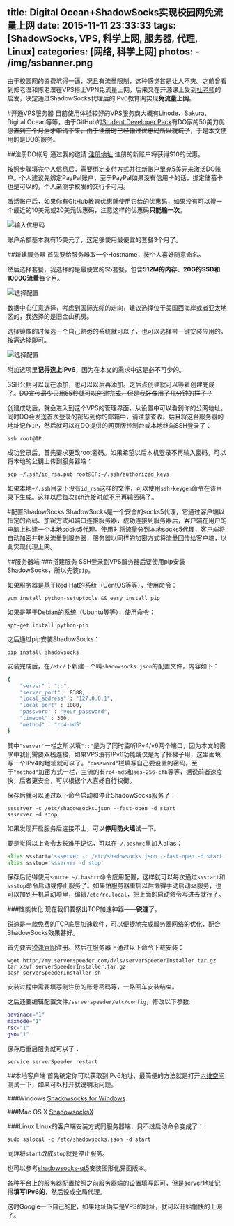 title: Digital Ocean+ShadowSocks实现校园网免流量上网
date: 2015-11-11 23:33:33
tags: [ShadowSocks, VPS, 科学上网, 服务器, 代理, Linux]
categories: [网络, 科学上网]
photos:
	- /img/ssbanner.png
---
由于校园网的资费坑得一逼，况且有流量限制，这种感觉甚是让人不爽。之前曾看到郑老湿和陈老湿在VPS搭上VPN免流量上网，后来又在开源课上受到[杜老师](http://www.pufengdu.org/)的启发，决定通过ShadowSocks代理后的IPv6教育网实现**免流量上网**。

#开通VPS服务器
目前使用体验较好的VPS服务商大概有Linode、Sakura、Digital Ocean等等，由于GitHub的[Student Developer Pack](https://education.github.com/pack)有DO家的50美刀优惠~~直到三个月后才申请下来，由于注册时已经输过优惠码所以就坑了~~，于是本文使用的是DO的服务。

##注册DO帐号
通过我的邀请 [注册地址](https://www.digitalocean.com/?refcode=bbb0bdba1c4e) 注册的新账户将获得$10的优惠。

按照步骤填完个人信息后，需要绑定支付方式并往新账户里充5美元来激活DO账户。个人建议先绑定PayPal账户，至于PayPal如果没有信用卡的话，绑定储蓄卡也是可以的，个人亲测学校发的交行卡可用。

激活账户后，如果你有GitHub教育优惠就使用它给的优惠码，如果没有可以搜一个最近的10美元或20美元优惠码，注意这样的优惠码**只能输一次**。

![输入优惠码](/img/sspromo.png)

账户余额基本就有15美元了，这足够使用最便宜的套餐3个月了。

##新建服务器
首先要给服务器取一个Hostname，按个人喜好随意命名。

然后选择套餐，我选择的是最便宜的$5套餐，包含**512M的内存、20G的SSD和1000G流量**每个月。

![选择配置](/img/ssch1.png)

数据中心任意选择，考虑到国际光缆的走向，建议选择位于美国西海岸或者亚太地区的，我选择的是旧金山机房。

选择镜像的时候选一个自己熟悉的系统就可以了，也可以选择带一键安装应用的，按需选择即可。

![选择配置](/img/ssch2.png)

附加选项里**记得选上IPv6**，因为在本文的需求中这是必不可少的。

SSH公钥可以现在添加，也可以以后再添加。之后点创建就可以等着创建完成了。~~DO宣传最少只用55秒就可以创建完成，但是我好像用了几分钟的样子？~~

创建成功后，就会进入到这个VPS的管理界面，从设置中可以看到你的公网地址。同时DO会发送首次登录的密码到你的邮箱中，请注意查收。姑且将这台服务器的地址记作`IP`，然后就可以在DO提供的网页版控制台或本地终端SSH登录了：

	ssh root@IP

成功登录后，首先要求更改root密码。如果希望以后本机登录不再输入密码，可以将本地的公钥上传到服务器端：

	scp ~/.ssh/id_rsa.pub root@IP:~/.ssh/authorized_keys

如果本地`~/.ssh`目录下没有`id_rsa`这样的文件，可以使用`ssh-keygen`命令在该目录下生成。这样以后每次ssh连接时就不用再输密码了。

#配置ShadowSocks
ShadowSocks是一个安全的socks5代理，它通过客户端以指定的密码、加密方式和端口连接服务器，成功连接到服务器后，客户端在用户的电脑上构建一个本地socks5代理。使用时将流量分到本地socks5代理，客户端将自动加密并转发流量到服务器，服务器以同样的加密方式将流量回传给客户端，以此实现代理上网。

##服务器端
###搭建服务
SSH登录到VPS服务器后要使用pip安装ShadowSocks，所以先装`pip`。

如果服务器是基于Red Hat的系统（CentOS等等），使用命令：

	yum install python-setuptools && easy_install pip
	
如果是基于Debian的系统（Ubuntu等等），使用命令：

	apt-get install python-pip

之后通过pip安装ShadowSocks：
	
	pip install shadowsocks

安装完成后，在`/etc/`下新建一个叫`shadowsocks.json`的配置文件，内容如下：

```bash
{
	"server" : "::",
	"server_port" : 8388,
	"local_address" : "127.0.0.1",
	"local_port" : 1080,
	"password" : "your_password",
	"timeout" : 300,
	"method" : "rc4-md5"
}
```
其中`"server"`一栏之所以填`"::"`是为了同时监听IPv4/v6两个端口，因为本文的需求中我们需要双栈连接，如果VPS没有IPv6功能或仅是为了搭梯子用，这里面填写一个IPv4的地址就可以了。`"password"`栏填写自己要设置的密码。至于`"method"`加密方式一栏，主流的有`rc4-md5`和`aes-256-cfb`等等，据说前者速度快，后者更安全，可以根据个人喜好自行权衡。

保存后就可以通过以下命令启动和停止ShadowSocks服务了：

	ssserver -c /etc/shadowsocks.json --fast-open -d start
	ssserver -d stop
	
如果发现开启服务后连接不上，可以**停用防火墙**试一下。
	
要是觉得以上命令太长难于记忆，可以在`~/.bashrc`里加入alias：

```bash
alias ssstart='ssserver -c /etc/shadowsocks.json --fast-open -d start'
alias ssstop='ssserver -d stop'
```

保存后记得使用`source ~/.bashrc`命令应用配置，这样就可以每次通过`ssstart`和`ssstop`命令启动或停止服务了。如果怕服务器重启以后懒得手动启动ss服务，也可以加到开机启动项里，编辑`/etc/rc.local`，把上面的启动命令写进去就行了。

###性能优化
现在我们要祭出TCP加速神器——**锐速**了。

锐速是一款免费的TCP底层加速软件，可以便捷地完成服务器网络的优化，配合ShadowSocks效果甚好。

首先要去[锐速官网](http://www.serverspeeder.com/)注册。然后在服务器上通过以下命令下载安装：

	wget http://my.serverspeeder.com/d/ls/serverSpeederInstaller.tar.gz
	tar xzvf serverSpeederInstaller.tar.gz
	bash serverSpeederInstaller.sh
	
安装过程中需要填写刚注册的账号密码等，一路回车安装结束。

之后还要编辑配置文件`/serverspeeder/etc/config`，修改以下参数:

```bash
advinacc="1"
maxmode="1"
rsc="1"
gso="1"
```

保存后重启服务就可以了：

	service serverSpeeder restart

##本地客户端
首先确定你可以获取到IPv6地址，最简便的方法就是打开[六维空间](http://bt.neu.edu.cn/)测试一下，如果可以打开就说明没问题。

###Windows
[Shadowsocks for Windows](https://github.com/shadowsocks/shadowsocks-windows/releases)

###Mac OS X
[ShadowsocksX](https://github.com/shadowsocks/shadowsocks-iOS/releases)

###Linux
Linux的客户端安装方式同服务器端，只不过启动命令变成了：

	sudo sslocal -c /etc/shadowsocks.json -d start

同理将`start`改成`stop`就是停止服务。

也可以参考[shadowsocks-qt5](https://github.com/shadowsocks/shadowsocks-qt5/wiki/%E5%AE%89%E8%A3%85%E6%8C%87%E5%8D%97)安装图形化界面版本。

各种平台上的服务器配置按照之前服务器端的设置填写即可，但是server地址记得**填写IPv6的**，然后设成全局代理。

这时Google一下自己的[IP](https://www.google.com/#newwindow=1&safe=active&q=ip)，如果地址确实是VPS的地址，就可以开始愉快的上网了。
